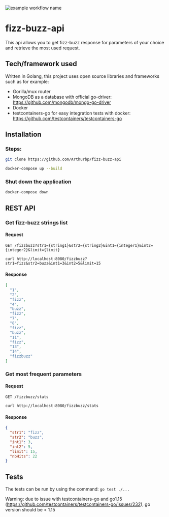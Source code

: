 ![example workflow name](https://github.com/Arthurbp/fizz-buzz-api/workflows/CICD/badge.svg)

# fizz-buzz-api

This api allows you to get fizz-buzz response for parameters of your choice and retrieve the most used request.

## Tech/framework used

Written in Golang, this project uses open source libraries and frameworks such as for example:

- Gorilla/mux router
- MongoDB as a database with official go-driver: https://github.com/mongodb/mongo-go-driver
- Docker
- testcontainers-go for easy integration tests with docker: https://github.com/testcontainers/testcontainers-go

## Installation

### Steps:

```bash
git clone https://github.com/Arthurbp/fizz-buzz-api
```

```bash
docker-compose up --build
```

### Shut down the application

```bash
docker-compose down
```

## REST API

### Get fizz-buzz strings list

#### Request

`GET /fizzbuzz?str1={string1}&str2={string2}&int1={integer1}&int2={integer2}&limit={limit}`

    curl http://localhost:8080/fizzbuzz?str1=fizz&str2=buzz&int1=3&int2=5&limit=15

#### Response

```json
[
  "1",
  "2",
  "fizz",
  "4",
  "buzz",
  "fizz",
  "7",
  "8",
  "fizz",
  "buzz",
  "11",
  "fizz",
  "13",
  "14",
  "fizzbuzz"
]
```

### Get most frequent parameters

#### Request

`GET /fizzbuzz/stats`

    curl http://localhost:8080/fizzbuzz/stats

#### Response

```json
{
  "str1": "fizz",
  "str2": "buzz",
  "int1": 3,
  "int2": 5,
  "limit": 15,
  "nbHits": 22
}
```

## Tests

The tests can be run by using the command: `go test ./...`

Warning: due to issue with testcontainers-go and go1.15 (https://github.com/testcontainers/testcontainers-go/issues/232), go version should be < 1.15
